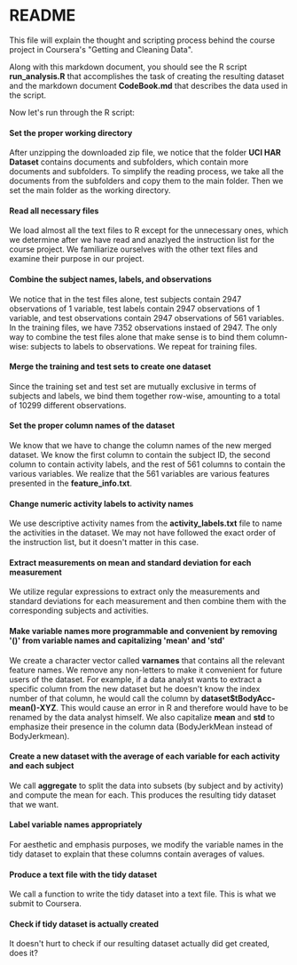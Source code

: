 README
========================================================

This file will explain the thought and scripting process behind the course project in Coursera's "Getting and Cleaning Data".

Along with this markdown document, you should see the R script __run_analysis.R__ that accomplishes the task of creating the resulting dataset and the markdown document __CodeBook.md__ that describes the data used in the script.

Now let's run through the R script:

#### Set the proper working directory

After unzipping the downloaded zip file, we notice that the folder __UCI HAR Dataset__ contains documents and subfolders, which contain more documents and subfolders. To simplify the reading process, we take all the documents from the subfolders and copy them to the main folder. Then we set the main folder as the working directory.

#### Read all necessary files

We load almost all the text files to R except for the unnecessary ones, which we determine after we have read and anazlyed the instruction list for the course 
project. We familiarize ourselves with the other text files and examine their purpose in our project. 

#### Combine the subject names, labels, and observations 

We notice that in the test files alone, test subjects contain 2947 observations of 1 variable, test labels contain 2947 observations of 1 variable, and test observations contain 2947 observations of 561 variables. In the training files, we have 7352 observations instaed of 2947. The only way to combine the test files alone that make sense is to bind them column-wise: subjects to labels to observations. We repeat for training files.

#### Merge the training and test sets to create one dataset

Since the training set and test set are mutually exclusive in terms of subjects and labels, we bind them together row-wise, amounting to a total of 10299 different observations.

#### Set the proper column names of the dataset

We know that we have to change the column names of the new merged dataset. We know the first column to contain the subject ID, the second column to contain activity labels, and the rest of 561 columns to contain the various variables. We realize that the 561 variables are various features presented in the __feature_info.txt__.

#### Change numeric activity labels to activity names

We use descriptive activity names from the __activity_labels.txt__ file to name the activities in the dataset. We may not have followed the exact order of the instruction list, but it doesn't matter in this case.

#### Extract measurements on mean and standard deviation for each measurement

We utilize regular expressions to extract only the measurements and standard deviations for each measurement and then combine them with the corresponding subjects and activities.

#### Make variable names more programmable and convenient by removing '()' from variable names and capitalizing 'mean' and 'std'

We create a character vector called __varnames__ that contains all the relevant feature names. We remove any non-letters to make it convenient for future users of the dataset. For example, if a data analyst wants to extract a specific column from the new dataset but he doesn't know the index number of that column, he would call the column by __dataset$tBodyAcc-mean()-XYZ__. This would cause an error in R and therefore would have to be renamed by the data analyst himself. We also capitalize __mean__ and __std__ to emphasize their presence in the column data (BodyJerkMean instead of BodyJerkmean).

#### Create a new dataset with the average of each variable for each activity and each subject

We call __aggregate__ to split the data into subsets (by subject and by activity) and compute the mean for each. This produces the resulting tidy dataset that we want.

#### Label variable names appropriately

For aesthetic and emphasis purposes, we modify the variable names in the tidy dataset to explain that these columns contain averages of values.

#### Produce a text file with the tidy dataset

We call a function to write the tidy dataset into a text file. This is what we submit to Coursera.

#### Check if tidy dataset is actually created

It doesn't hurt to check if our resulting dataset actually did get created, does it?



